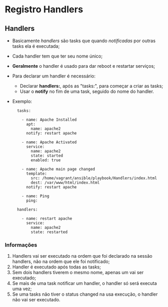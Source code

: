 # Registro Handlers

## Handlers

+ Basicamente *handlers* são tasks que quando *notificadas* por outras tasks ela é executada;
+ Cada handler tem que ter seu nome único;
+ **Geralmente** o handler é usado para dar reboot e restartar serviços;
+ Para declarar um handler é necessário:
  + Declarar **handlers:**, após as "tasks:", para começar a criar as tasks;
  + Usar o **notify** no fim de uma task, seguido do nome do handler.
+ Exemplo:

  ```handler
    tasks:

      - name: Apache Installed
        apt:
          name: apache2
        notify: restart apache

      - name: Apache Activated
        service:
          name: apache2
          state: started
          enabled: true

      - name: Apache main page changed
        template:
          src: /home/vagrant/ansible/playbook/Handlers/index.html
          dest: /var/www/html/index.html
        notify: restart apache

      - name: Ping
        ping:

    handlers:

      - name: restart apache
        service:
          name: apache2
          state: restarted
  ```

### Informações

1. Handlers vai ser executado na ordem que foi declarado na sessão handlers, não na ordem que ele foi notificado;
2. Handler é executado após todas as tasks;
3. Sem dois handlers tiverem o mesmo nome, apenas um vai ser executado;
4. Se mais de uma task notificar um handler, o handler só será executa uma vez;
5. Se uma tasks não tiver o status changed na usa execução, o handler não vai ser executado.
